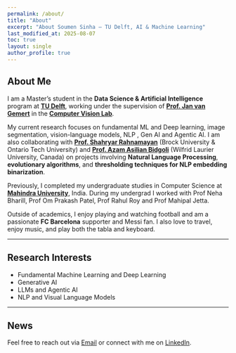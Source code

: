 ```yaml
---
permalink: /about/
title: "About"
excerpt: "About Soumen Sinha – TU Delft, AI & Machine Learning"
last_modified_at: 2025-08-07
toc: true
layout: single
author_profile: true
---
```


## About Me

I am a Master’s student in the **Data Science & Artificial Intelligence** program at <a href="https://www.tudelft.nl/" target="_blank"><strong>TU Delft</strong></a>, working under the supervision of <a href="https://jvgemert.github.io/" target="_blank"><strong>Prof. Jan van Gemert</strong></a> in the <a href="https://www.tudelft.nl/ewi/over-de-faculteit/afdelingen/intelligent-systems/pattern-recognition-bioinformatics/computer-vision-lab" target="_blank"><strong>Computer Vision Lab</strong></a>. 

My current research focuses on fundamental ML and Deep learning, image segmentation, vision-language models, NLP , Gen AI and Agentic AI. I am also collaborating with <a href="http://rahnamayan.ca/" target="_blank"><strong>Prof. Shahryar Rahnamayan</strong></a> (Brock University & Ontario Tech University) and <a href="https://www.wlu.ca/academics/faculties/faculty-of-science/faculty-profiles/azam-asilian-bidgoli/index.html" target="_blank"><strong>Prof. Azam Asilian Bidgoli</strong></a> (Wilfrid Laurier University, Canada) on projects involving **Natural Language Processing**, **evolutionary algorithms**, and **thresholding techniques for NLP embedding binarization**.

Previously, I completed my undergraduate studies in Computer Science at <a href="https://www.mahindrauniversity.edu.in/" target="_blank"><strong>Mahindra University</strong></a>, India. During my undergrad I worked with Prof Neha Bharill, Prof Om Prakash Patel, Prof Rahul Roy and Prof Mahipal Jetta.

Outside of academics, I enjoy playing and watching football and am a passionate <strong>FC Barcelona</strong> supporter and Messi fan. I also love to travel, enjoy music, and play both the tabla and keyboard.


---

## Research Interests

- Fundamental Machine Learning and Deep Learning 
- Generative AI
- LLMs and Agentic AI
- NLP and Visual Language Models

---

## News

Feel free to reach out via [Email](mailto:S.Sinha-6@student.tudelft.nl) or connect with me on [LinkedIn](https://www.linkedin.com/in/soumen-sinha-b11670211/).

